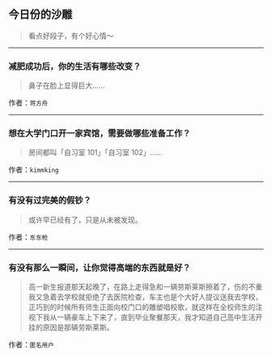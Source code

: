 ## 今日份的沙雕

> 看点好段子，有个好心情～


 
---

### 减肥成功后，你的生活有哪些改变？

> 鼻子在脸上显得巨大……


作者：`蒋方舟`

---

### 想在大学门口开一家宾馆，需要做哪些准备工作？

> 房间都叫「自习室 101」「自习室 102」……


作者：`kimmking`

---

### 有没有过完美的假钞？

> 或许早已经有了，只是从未被发现。


作者：`东东枪`

---

### 有没有那么一瞬间，让你觉得高端的东西就是好？

> 高一新生报道那天起晚了，在路上走得急和一辆劳斯莱斯擦着了，伤的不重我又急着去学校就拒绝了去医院检查，车主也是个大好人提议送我去学校，正巧到的时候所有师生正面向校门口的雕塑唱校歌，就这样在全校师生的注视下我从一辆豪车上下来了，直到毕业聚餐那天，我才知道自己高中生活开挂的原因是那辆劳斯莱斯。


作者：`匿名用户`